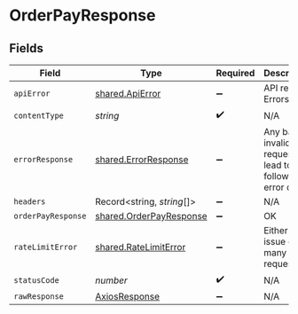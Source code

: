 # OrderPayResponse


## Fields

| Field                                                              | Type                                                               | Required                                                           | Description                                                        |
| ------------------------------------------------------------------ | ------------------------------------------------------------------ | ------------------------------------------------------------------ | ------------------------------------------------------------------ |
| `apiError`                                                         | [shared.ApiError](../../models/shared/apierror.md)                 | :heavy_minus_sign:                                                 | API related Errors                                                 |
| `contentType`                                                      | *string*                                                           | :heavy_check_mark:                                                 | N/A                                                                |
| `errorResponse`                                                    | [shared.ErrorResponse](../../models/shared/errorresponse.md)       | :heavy_minus_sign:                                                 | Any bad or invalid request will lead to following error object     |
| `headers`                                                          | Record<string, *string*[]>                                         | :heavy_minus_sign:                                                 | N/A                                                                |
| `orderPayResponse`                                                 | [shared.OrderPayResponse](../../models/shared/orderpayresponse.md) | :heavy_minus_sign:                                                 | OK                                                                 |
| `rateLimitError`                                                   | [shared.RateLimitError](../../models/shared/ratelimiterror.md)     | :heavy_minus_sign:                                                 | Either ports issue or too many requests                            |
| `statusCode`                                                       | *number*                                                           | :heavy_check_mark:                                                 | N/A                                                                |
| `rawResponse`                                                      | [AxiosResponse](https://axios-http.com/docs/res_schema)            | :heavy_minus_sign:                                                 | N/A                                                                |